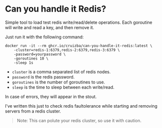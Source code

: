 # Can you handle it Redis?

Simple tool to load test redis write/read/delete operations.
Each goroutine will write and read a key, and then remove it.

Just run it with the following command:

```
docker run -it --rm ghcr.io/cruizba/can-you-handle-it-redis:latest \
    -cluster=redis-1:6379,redis-2:6379,redis-3:6379 \
    -password=yourpassword \
    -goroutines 10 \
    -sleep 1s
```

- `cluster` is a comma separated list of redis nodes.
- `password` is the redis password.
- `goroutines` is the number of goroutines to use.
- `sleep` is the time to sleep between each write/read.

In case of errors, they will appear in the stout.

I've written this just to check redis faultolerance while starting and removing servers from a redis cluster.

> Note: This can polute your redis cluster, so use it with caution.


